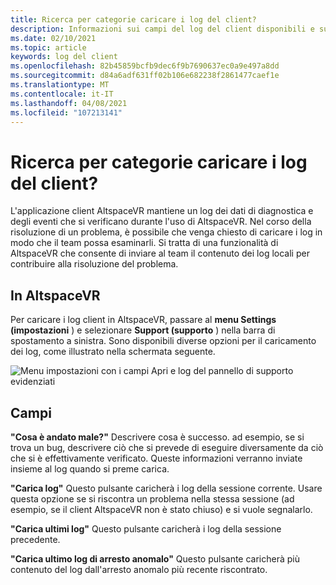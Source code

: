 ```yaml
---
title: Ricerca per categorie caricare i log del client?
description: Informazioni sui campi del log del client disponibili e su come caricare i log client quando si verificano problemi con AltspaceVR.
ms.date: 02/10/2021
ms.topic: article
keywords: log del client
ms.openlocfilehash: 82b45859bcfb9dec6f9b7690637ec0a9e497a8dd
ms.sourcegitcommit: d84a6adf631ff02b106e682238f2861477caef1e
ms.translationtype: MT
ms.contentlocale: it-IT
ms.lasthandoff: 04/08/2021
ms.locfileid: "107213141"
---
```

# <a name="how-do-i-upload-my-client-logs"></a>Ricerca per categorie caricare i log del client?

L'applicazione client AltspaceVR mantiene un log dei dati di diagnostica e degli eventi che si verificano durante l'uso di AltspaceVR. Nel corso della risoluzione di un problema, è possibile che venga chiesto di caricare i log in modo che il team possa esaminarli. Si tratta di una funzionalità di AltspaceVR che consente di inviare al team il contenuto dei log locali per contribuire alla risoluzione del problema.

## <a name="in-altspacevr"></a>In AltspaceVR

Per caricare i log client in AltspaceVR, passare al **menu Settings (impostazioni** ) e selezionare **Support (supporto** ) nella barra di spostamento a sinistra. Sono disponibili diverse opzioni per il caricamento dei log, come illustrato nella schermata seguente.

![Menu impostazioni con i campi Apri e log del pannello di supporto evidenziati](images/help-altvr-uploadlogs.png)

## <a name="fields"></a>Campi

**"Cosa è andato male?"**
Descrivere cosa è successo. ad esempio, se si trova un bug, descrivere ciò che si prevede di eseguire diversamente da ciò che si è effettivamente verificato. Queste informazioni verranno inviate insieme al log quando si preme carica.

**"Carica log"** Questo pulsante caricherà i log della sessione corrente. Usare questa opzione se si riscontra un problema nella stessa sessione (ad esempio, se il client AltspaceVR non è stato chiuso) e si vuole segnalarlo.

**"Carica ultimi log"** Questo pulsante caricherà i log della sessione precedente.

**"Carica ultimo log di arresto anomalo"** Questo pulsante caricherà più contenuto del log dall'arresto anomalo più recente riscontrato.